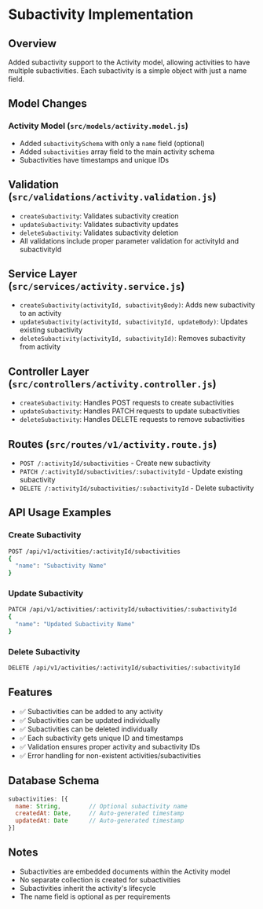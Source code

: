 # Subactivity Implementation

## Overview
Added subactivity support to the Activity model, allowing activities to have multiple subactivities. Each subactivity is a simple object with just a name field.

## Model Changes

### Activity Model (`src/models/activity.model.js`)
- Added `subactivitySchema` with only a `name` field (optional)
- Added `subactivities` array field to the main activity schema
- Subactivities have timestamps and unique IDs

## Validation (`src/validations/activity.validation.js`)
- `createSubactivity`: Validates subactivity creation
- `updateSubactivity`: Validates subactivity updates  
- `deleteSubactivity`: Validates subactivity deletion
- All validations include proper parameter validation for activityId and subactivityId

## Service Layer (`src/services/activity.service.js`)
- `createSubactivity(activityId, subactivityBody)`: Adds new subactivity to an activity
- `updateSubactivity(activityId, subactivityId, updateBody)`: Updates existing subactivity
- `deleteSubactivity(activityId, subactivityId)`: Removes subactivity from activity

## Controller Layer (`src/controllers/activity.controller.js`)
- `createSubactivity`: Handles POST requests to create subactivities
- `updateSubactivity`: Handles PATCH requests to update subactivities
- `deleteSubactivity`: Handles DELETE requests to remove subactivities

## Routes (`src/routes/v1/activity.route.js`)
- `POST /:activityId/subactivities` - Create new subactivity
- `PATCH /:activityId/subactivities/:subactivityId` - Update existing subactivity
- `DELETE /:activityId/subactivities/:subactivityId` - Delete subactivity

## API Usage Examples

### Create Subactivity
```bash
POST /api/v1/activities/:activityId/subactivities
{
  "name": "Subactivity Name"
}
```

### Update Subactivity
```bash
PATCH /api/v1/activities/:activityId/subactivities/:subactivityId
{
  "name": "Updated Subactivity Name"
}
```

### Delete Subactivity
```bash
DELETE /api/v1/activities/:activityId/subactivities/:subactivityId
```

## Features
- ✅ Subactivities can be added to any activity
- ✅ Subactivities can be updated individually
- ✅ Subactivities can be deleted individually
- ✅ Each subactivity gets unique ID and timestamps
- ✅ Validation ensures proper activity and subactivity IDs
- ✅ Error handling for non-existent activities/subactivities

## Database Schema
```javascript
subactivities: [{
  name: String,        // Optional subactivity name
  createdAt: Date,     // Auto-generated timestamp
  updatedAt: Date      // Auto-generated timestamp
}]
```

## Notes
- Subactivities are embedded documents within the Activity model
- No separate collection is created for subactivities
- Subactivities inherit the activity's lifecycle
- The name field is optional as per requirements
